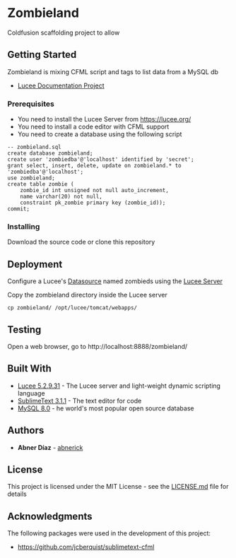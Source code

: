 # Zombieland

Coldfusion scaffolding project to allow

## Getting Started

Zombieland is mixing CFML script and tags to list data from a MySQL db
- [Lucee Documentation Project](http://docs.lucee.org/)

### Prerequisites

* You need to install the Lucee Server from https://lucee.org/
* You need to install a code editor with CFML support
* You need to create a database using the following script

```
-- zombieland.sql
create database zombieland; 
create user 'zombiedba'@'localhost' identified by 'secret';
grant select, insert, delete, update on zombieland.* to 'zombiedba'@'localhost';
use zombieland;
create table zombie (
	zombie_id int unsigned not null auto_increment, 
	name varchar(20) not null, 
	constraint pk_zombie primary key (zombie_id));
commit;
```

### Installing

Download the source code or clone this repository


## Deployment

Configure a Lucee's [Datasource](https://docs.lucee.org/guides/cookbooks/datasource-define-datasource.html#create-a-datasource-in-the-administrator) named zombieds using the [Lucee Server](http://localhost:8888/lucee/admin/server.cfm) 

Copy the zombieland directory inside the Lucee server
```
cp zombieland/ /opt/lucee/tomcat/webapps/
```

## Testing

Open a web browser, go to http://localhost:8888/zombieland/


## Built With

* [Lucee 5.2.9.31](https://lucee.org/) - The Lucee server and light-weight dynamic scripting language 
* [SublimeText 3.1.1](https://www.sublimetext.com/) - The text editor for code
* [MySQL 8.0](https://www.mysql.com/) - he world's most popular open source database

## Authors

* **Abner Díaz** - [abnerick](https://github.com/abnerick)

## License

This project is licensed under the MIT License - see the [LICENSE.md](LICENSE.md) file for details

## Acknowledgments

The following packages were used in the development of this project:
* https://github.com/jcberquist/sublimetext-cfml
